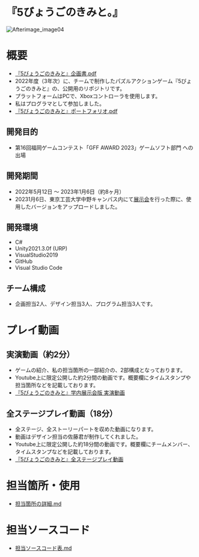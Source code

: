 # 『5びょうごのきみと。』
![Afterimage_image04](https://user-images.githubusercontent.com/103874162/210041759-3195b6fa-c35b-4d20-abbb-b0b9feced64b.png)   
# 概要
- [『5びょうごのきみと』企画書.pdf](Proposal.pdf)
- 2022年度（3年次）に、チームで制作したパズルアクションゲーム『5びょうごのきみと』の、公開用のリポジトリです。  
- プラットフォームはPCで、Xboxコントローラを使用します。  
- 私はプログラマとして参加しました。  
- [『5びょうごのきみと』ポートフォリオ.pdf](Portfolio.pdf)
## 開発目的
- 第16回福岡ゲームコンテスト「GFF AWARD 2023」ゲームソフト部門 への出場
## 開発期間
- 2022年5月12日 ～ 2023年1月6日（約8ヶ月） 
- 20231月6日、東京工芸大学中野キャンパス内にて[展示会](https://www.t-kougei.ac.jp/activity/archives/2022/article_85356.html)を行った際に、使用したバージョンをアップロードしました。
## 開発環境
- C#
- Unity2021.3.0f (URP)
- VisualStudio2019
- GitHub
- Visual Studio Code
## チーム構成
- 企画担当2人、デザイン担当3人、プログラム担当3人です。  
  
  
  
# プレイ動画
## 実演動画（約2分）
- ゲームの紹介、私の担当箇所の一部紹介の、2部構成となっております。  
- Youtube上に限定公開した約2分間の動画です。概要欄にタイムスタンプや担当箇所などを記載しております。  
- [『5びょうごのきみと』学内展示会版 実演動画](https://youtu.be/oNbz3n-GjrM)  
## 全ステージプレイ動画（18分）
- 全ステージ、全ストーリーパートを収めた動画になります。  
- 動画はデザイン担当の佐藤君が制作してくれました。  
- Youtube上に限定公開した約18分間の動画です。概要欄にチームメンバー、タイムスタンプなどを記載しております。  
- [『5びょうごのきみと』全ステージプレイ動画](https://www.youtube.com/watch?v=rlIXVM--Xr8) 



# 担当箇所・使用
- [担当箇所の詳細.md](AreaOfResponsibility.md)   


# 担当ソースコード
- [担当ソースコード表.md](CadeTable.md)
